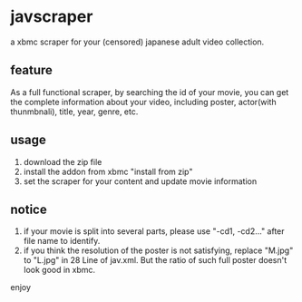 javscraper
==========

a xbmc scraper for your (censored) japanese adult video collection.

## feature
As a full functional scraper, by searching the id of your movie, you can get the complete information about your video, including poster, actor(with thunmbnali), title, year, genre, etc.

## usage
1. download the zip file
2. install the addon from xbmc "install from zip"
3. set the scraper for your content and update movie information

## notice
1. if your movie is split into several parts, please use "-cd1, -cd2..." after file name to identify.
2. if you think the resolution of the poster is not satisfying, replace "M.jpg" to "L.jpg" in 28 Line of jav.xml. But the ratio of such full poster doesn't look good in xbmc.

enjoy

